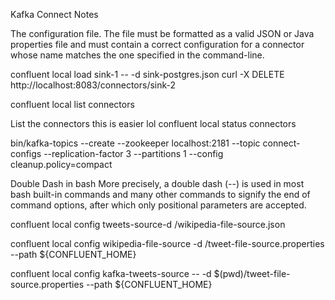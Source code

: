Kafka Connect Notes

The configuration file. The file must be formatted as a valid JSON or Java properties file and must contain a correct configuration for a connector whose name matches the one specified in the command-line.

confluent local load sink-1 -- -d sink-postgres.json
curl -X DELETE http://localhost:8083/connectors/sink-2

confluent local list connectors

List the connectors this is easier lol
confluent local status connectors


bin/kafka-topics --create --zookeeper localhost:2181 --topic connect-configs --replication-factor 3 --partitions 1 --config cleanup.policy=compact

Double Dash in bash
More precisely, a double dash (--) is used in most bash built-in commands and many other commands to signify the end of command options, after which only positional parameters are accepted.


confluent local config tweets-source-d <path-to-connector>/wikipedia-file-source.json


confluent local config wikipedia-file-source -d /tweet-file-source.properties --path ${CONFLUENT_HOME}

confluent local config kafka-tweets-source -- -d $(pwd)/tweet-file-source.properties --path ${CONFLUENT_HOME}